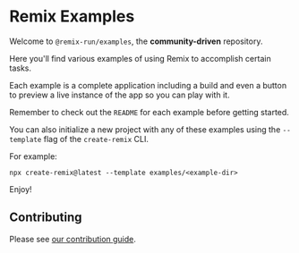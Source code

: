 # Remix Examples

Welcome to `@remix-run/examples`, the **community-driven** repository.

Here you'll find various examples of using Remix to accomplish certain tasks. 

Each example is a complete application including a build and even a button to preview a live instance of the app so you can play with it.

Remember to check out the `README` for each example before getting started.

You can also initialize a new project with any of these examples using the `--template` flag of the `create-remix` CLI. 

For example:

```
npx create-remix@latest --template examples/<example-dir>
```

Enjoy!

## Contributing

Please see [our contribution guide](CONTRIBUTING.md).